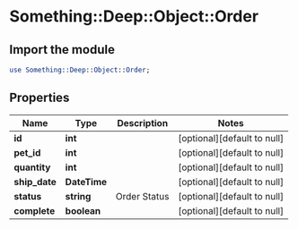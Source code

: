# Something::Deep::Object::Order

## Import the module
```perl
use Something::Deep::Object::Order;
```

## Properties
Name | Type | Description | Notes
------------ | ------------- | ------------- | -------------
**id** | **int** |  | [optional][default to null]
**pet_id** | **int** |  | [optional][default to null]
**quantity** | **int** |  | [optional][default to null]
**ship_date** | **DateTime** |  | [optional][default to null]
**status** | **string** | Order Status | [optional][default to null]
**complete** | **boolean** |  | [optional][default to null]


